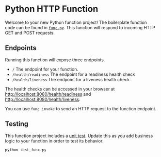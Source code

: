 # Python HTTP Function

Welcome to your new Python function project! The boilerplate function
code can be found in [`func.py`](./func.py). This function will respond
to incoming HTTP GET and POST requests.

## Endpoints

Running this function will expose three endpoints.

  * `/` The endpoint for your function.
  * `/health/readiness` The endpoint for a readiness health check
  * `/health/liveness` The endpoint for a liveness health check

The health checks can be accessed in your browser at
[http://localhost:8080/health/readiness]() and
[http://localhost:8080/health/liveness]().

You can use `func invoke` to send an HTTP request to the function endpoint.


## Testing

This function project includes a [unit test](./test_func.py). Update this
as you add business logic to your function in order to test its behavior.

```console
python test_func.py
```
